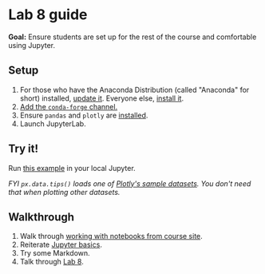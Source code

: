 # Lab 8 guide

**Goal:** Ensure students are set up for the rest of the course and comfortable using Jupyter.

## Setup

1. For those who have the Anaconda Distribution (called "Anaconda" for short) installed, [update it](https://docs.anaconda.com/navigator/update-navigator/). Everyone else, [install it](https://docs.anaconda.com/anaconda/install/).
1. [Add the `conda-forge` channel.](https://docs.anaconda.com/navigator/tutorials/manage-channels/#adding-a-channel-in-navigator)
1. Ensure `pandas` and `plotly` are [installed](notebooks.md#installing-packages).
1. Launch JupyterLab.

## Try it!

Run [this example](https://plotly.com/python/linear-fits/#Linear-fit-trendlines-with-Plotly-Express) in your local Jupyter.

_FYI `px.data.tips()` loads one of [Plotly's sample datasets](https://plotly.com/python-api-reference/generated/plotly.express.data.html). You don't need that when plotting other datasets._

## Walkthrough

1. Walk through [working with notebooks from course site](notebooks.md#downloading-notebooks).
1. Reiterate [Jupyter basics](lecture_15.ipynb#jupyter-basics).
1. Try some Markdown.
1. Talk through [Lab 8](lab_8.ipynb).

